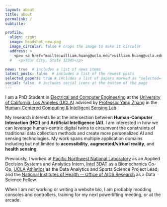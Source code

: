 ```yaml
---
layout: about
title: about
permalink: /
subtitle:

profile:
  align: right
  image: headshot_new.png
  image_circular: false # crops the image to make it circular
  address: >
    <p>✉ <a href="mailto:william.huang@ucla.edu">william.huang@ucla.edu</a></p>
  #   <p>Your City, State 12345</p>

news: true  # includes a list of news items
latest_posts: false  # includes a list of the newest posts
selected_papers: true # includes a list of papers marked as "selected={true}"
social: false  # includes social icons at the bottom of the page
---
```


I am a PhD Student in [Electrical and Computer Engineering](https://www.ee.ucla.edu/) at the [University of California, Los Angeles (UCLA)](https://www.ucla.edu/) advised by [Professor Yang Zhang](https://yangzhang.dev/) in the [Human-Centered Computing & Intelligent Sensing Lab](https://hilab.dev/).

My research interests lie at the intersection between **Human-Computer Interaction (HCI)** and **Artificial Intelligence (AI)**. I am interested in how we can leverage human-centric digital twins to circumvent the constraints of traditional data collection methods and create more personalized AI and sensing technologies. My work spans multiple application domains including but not limited to **accessibility**, **augmented/virtual reality**, and **health sensing**.

Previously, I worked at [Pacific Northwest National Laboratory](https://www.pnnl.gov/) as an Applied Decision Systems and Analytics Intern, [Intel 3DAT](https://www.intel.com/content/www/us/en/architecture-and-technology/3d-athlete-tracking.html) as a Biomechanics Co-Op, [UCLA Athletics](https://uclabruins.com/) as the Data Analytics and Sports Science Project Lead, and the [National Institutes of Health -- Office of AIDS Research](https://www.oar.nih.gov/) as a Data Science Fellow.


When I am not working or writing a website bio, I am probably modding consoles and controllers, training for my next powerlifting meeting, or at the arcade.

<!-- Write your biography here. Tell the world about yourself. Link to your favorite [subreddit](http://reddit.com). You can put a picture in, too. The code is already in, just name your picture `prof_pic.jpg` and put it in the `img/` folder. -->

<!-- Put your address / P.O. box / other info right below your picture. You can also disable any of these elements by editing `profile` property of the YAML header of your `_pages/about.md`. Edit `_bibliography/papers.bib` and Jekyll will render your [publications page](/al-folio/publications/) automatically. -->

<!-- Link to your social media connections, too. This theme is set up to use [Font Awesome icons](http://fortawesome.github.io/Font-Awesome/) and [Academicons](https://jpswalsh.github.io/academicons/), like the ones below. Add your Facebook, Twitter, LinkedIn, Google Scholar, or just disable all of them. -->
